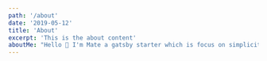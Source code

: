 ```yaml
---
path: '/about'
date: '2019-05-12'
title: 'About'
excerpt: 'This is the about content'
aboutMe: "Hello 👋 I'm Mate a gatsby starter which is focus on simplicity and extensibility. It's build with Gatsby(duh), and [Rebass](https://jxnblk.com/rebass/) (styled-component system). \n\nThe starter will give you 4 sections (it's really easy to add more if you want 😃):\n* [Landing:](#home) Displays a nice greeting with your name, also your roles (what you are) and all your social links.\n* [About:](#about) Show the about section where you can write about who you are, what you like to do, etc. Also you can add a photo next to it!\n* [Project:](#projects) Displays a card for all your project that you've made and also the posibility to link with github or and external link.\n* [Writting:](#writting) Take the information about your medium user and show up to 6 stories as cards with the link to Medium."
---
```

